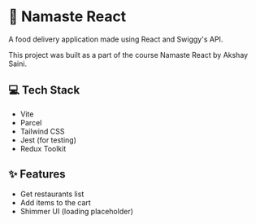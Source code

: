 # 🙏 Namaste React
A food delivery application made using React and Swiggy's API.

This project was built as a part of the course Namaste React by Akshay Saini.

## 💻 Tech Stack
- Vite
- Parcel
- Tailwind CSS
- Jest (for testing)
- Redux Toolkit

## ✨ Features
- Get restaurants list
- Add items to the cart
- Shimmer UI (loading placeholder)

